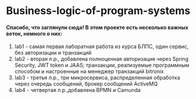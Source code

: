 # Business-logic-of-program-systems
<div>

#### Спасибо, что заглянули сюда! В этом проекте есть несколько важных веток, немного о них:
<ol>
<li>lab1 - самая первая лаборатная работа из курса БЛПС, один сервис, без авторизации и транзакций</li>
<li>lab2 - вторая л.р., добавлена полноценная авторизация через Spring Security, JWT token и JAAS; транзакции, реализуемые программным способом и настроенные на менеджер транзакций bitronix</li>
<li>lab3 - третья л.р., три микросервиса, распределенная обработка через очередь сообщений, брокер сообщений ActiveMQ </li>
<li>lab4 - четвертая л.р.,добавлена BPMN и Camunda</li>
</ol>
</div>
